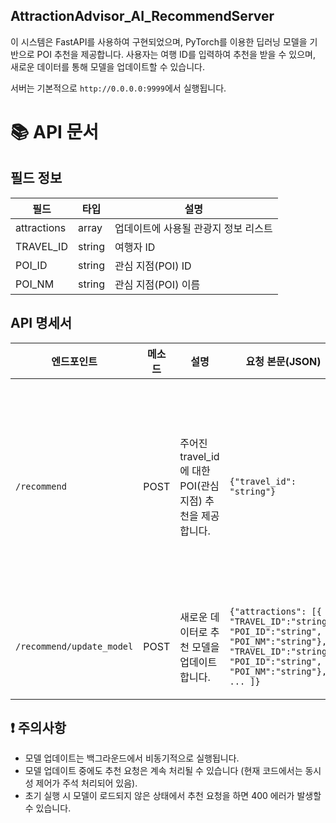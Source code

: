 AttractionAdvisor_AI_RecommendServer
---

이 시스템은 FastAPI를 사용하여 구현되었으며, PyTorch를 이용한 딥러닝 모델을 기반으로 POI 추천을 제공합니다. 사용자는 여행 ID를 입력하여 추천을 받을 수 있으며, 새로운 데이터를 통해 모델을 업데이트할 수 있습니다.

서버는 기본적으로 `http://0.0.0.0:9999`에서 실행됩니다.

# 📚 API 문서 

## 필드 정보
| 필드 | 타입 | 설명                   |
|------|------|----------------------|
| attractions | array | 업데이트에 사용될 관광지 정보 리스트 |
| TRAVEL_ID | string | 여행자 ID               |
| POI_ID | string | 관심 지점(POI) ID        |
| POI_NM | string | 관심 지점(POI) 이름        |

##  API 명세서
| 엔드포인트 | 메소드  | 설명 | 요청 본문(JSON)                                                                                                                                                   | 성공 응답(JSON)                                                                                        | 오류 응답 |
|------------|------|------|---------------------------------------------------------------------------------------------------------------------------------------------------------------|----------------------------------------------------------------------------------------------------|-----------|
| `/recommend` | POST | 주어진 travel_id에 대한 POI(관심 지점) 추천을 제공합니다. | ```{"travel_id": "string"}   ```                                                                                                                              | **코드:** ```200 OK```<br>**본문:**<br>{``` "recommendations": [{"poi_id": "string","score": float}]} ``` | - 400 Bad Request: 모델이 초기화되지 않았거나 잘못된 요청<br>- 409 Conflict: 모델이 현재 업데이트 중 (주석 처리되어 있음) |
| `/recommend/update_model` | POST | 새로운 데이터로 추천 모델을 업데이트합니다. | ``` {"attractions": [{ "TRAVEL_ID":"string", "POI_ID":"string", "POI_NM":"string"}, { "TRAVEL_ID":"string", "POI_ID":"string", "POI_NM":"string"}, ... ]} ``` | **코드:** ```200 OK```<br>**본문:**<br>{```"message": "Model update started in the background"```}       | - 409 Conflict: 모델이 이미 업데이트 중 (주석 처리되어 있음) |

## ❗️ 주의사항

- 모델 업데이트는 백그라운드에서 비동기적으로 실행됩니다.
- 모델 업데이트 중에도 추천 요청은 계속 처리될 수 있습니다 (현재 코드에서는 동시성 제어가 주석 처리되어 있음).
- 초기 실행 시 모델이 로드되지 않은 상태에서 추천 요청을 하면 400 에러가 발생할 수 있습니다.

